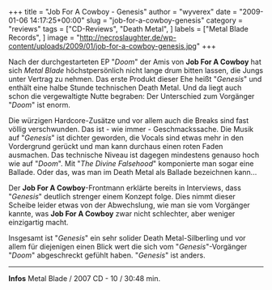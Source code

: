 +++
title = "Job For A Cowboy - Genesis"
author = "wyverex"
date = "2009-01-06 14:17:25+00:00"
slug = "job-for-a-cowboy-genesis"
category = "reviews"
tags = ["CD-Reviews", "Death Metal", ]
labels = ["Metal Blade Records", ]
image = "http://necroslaughter.de/wp-content/uploads/2009/01/job-for-a-cowboy-genesis.jpg"
+++


Nach der durchgestarteten EP "_Doom_" der Amis von **Job For A Cowboy** hat sich _Metal Blade_ höchstpersönlich nicht lange drum bitten lassen, die Jungs unter Vertrag zu nehmen. Das erste Produkt dieser Ehe heißt "_Genesis_" und enthält eine halbe Stunde technischen Death Metal. Und da liegt auch schon die vergewaltigte Nutte begraben: Der Unterschied zum Vorgänger "_Doom_" ist enorm.

Die würzigen Hardcore-Zusätze und vor allem auch die Breaks sind fast völlig verschwunden. Das ist - wie immer - Geschmackssache. Die Musik auf "_Genesis_" ist dichter geworden, die Vocals sind etwas mehr in den Vordergrund gerückt und man kann durchaus einen roten Faden ausmachen. Das technische Niveau ist dagegen mindestens genauso hoch wie auf "_Doom_". Mit "_The Divine Falsehood_" komponierte man sogar eine Ballade. Oder das, was man im Death Metal als Ballade bezeichnen kann...

Der **Job For A Cowboy**-Frontmann erklärte bereits in Interviews, dass "_Genesis_" deutlich strenger einem Konzept folge. Dies nimmt dieser Scheibe leider etwas von der Abwechslung, wie man sie vom Vorgänger kannte, was  **Job For A Cowboy** zwar nicht schlechter, aber weniger einzigartig macht.

Insgesamt ist "_Genesis_" ein sehr solider Death Metal-Silberling und vor allem für diejenigen einen Blick wert die sich vom "_Genesis_"-Vorgänger "_Doom_" abgeschreckt gefühlt haben. "_Genesis_" ist anders.





---
**Infos**
Metal Blade / 2007
CD - 10 / 30:48 min.
